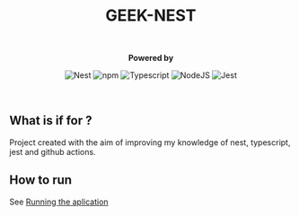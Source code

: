 <div align="center">
  <h1>GEEK-NEST</h1>
   <br/>
   <p>
    <strong>Powered by</strong>
    
![Nest](https://img.shields.io/badge/-NestJs-ea2845?style=flat-square&logo=nestjs&logoColor=white)
![npm](https://img.shields.io/npm/v/@nestjs/core.svg)
![Typescript](https://img.shields.io/badge/typescript-%23323330.svg?style=falt&logo=typescript&logoColor=%233178C6)
![NodeJS](https://img.shields.io/badge/node.js-6DA55F?style=falt&logo=node.js&logoColor=white)
![Jest](https://img.shields.io/badge/jest-C53d15.svg?style=falt&logo=jest&logoColor=white)
</p>
</div>

<br/>

## What is if for ?
Project created with the aim of improving my knowledge of nest, typescript, jest and github actions.

## How to run

See [Running the aplication](HOW-TO-RUN.md)